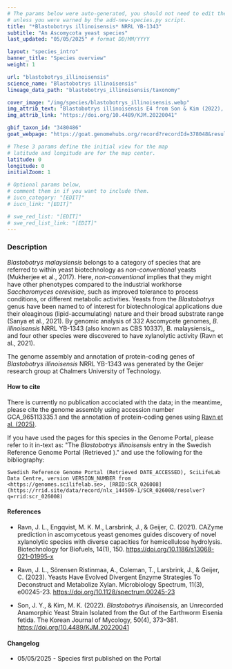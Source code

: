 ```yaml
---
# The params below were auto-generated, you should not need to edit them...
# unless you were warned by the add-new-species.py script.
title: "*Blastobotrys illinoisensis* NRRL YB-1343"
subtitle: "An Ascomycota yeast species"
last_updated: "05/05/2025" # format DD/MM/YYYY

layout: "species_intro"
banner_title: "Species overview"
weight: 1

url: "blastobotrys_illinoisensis"
science_name: "Blastobotrys illinoisensis"
lineage_data_path: "blastobotrys_illinoisensis/taxonomy"

cover_image: "/img/species/blastobotrys_illinoisensis.webp"
img_attrib_text: "Blastobotrys illinoisensis E4 from Son & Kim (2022), CC BY-NC 4.0"
img_attrib_link: "https://doi.org/10.4489/KJM.20220041"

gbif_taxon_id: "3480486"
goat_webpage: "https://goat.genomehubs.org/record?recordId=378048&result=taxon&taxonomy=ncbi#blastobotrys%20illinoisensis"

# These 3 params define the initial view for the map
# latitude and longitude are for the map center.
latitude: 0
longitude: 0
initialZoom: 1

# Optional params below,
# comment them in if you want to include them.
# iucn_category: "[EDIT]"
# iucn_link: "[EDIT]"

# swe_red_list: "[EDIT]"
# swe_red_list_link: "[EDIT]"
---
```


### Description

_Blastobotrys malaysiensis_ belongs to a category of species that are referred to within yeast biotechnology as _non-conventional_ yeasts (Mukherjee et al., 2017). Here, _non-conventional_ implies that they might have other phenotypes compared to the industrial workhorse _Saccharomyces cerevisiae_, such as improved tolerance to process conditions, or different metabolic activities. Yeasts from the _Blastobotrys_ genus have been named to of interest for biotechnological applications due their oleaginous (lipid-accumulating) nature and their broad substrate range (Sanya et al., 2021). By genomic analysis of 332 Ascomycete genomes, _B. illinoisensis_ NRRL YB-1343 (also known as CBS 10337), B. malaysiensis_, and four other species were discovered to have xylanolytic activity (Ravn et al., 2021).

The genome assembly and annotation of protein-coding genes of _Blastobotrys illinoisensis_ NRRL YB-1343 was generated by the Geijer research group at Chalmers University of Technology.

#### How to cite

There is currently no publication accociated with the data; in the meantime, please cite the genome assembly using accession number GCA_965113335.1 and the annotation of protein-coding genes using [Ravn et al. (2025)](https://doi.org/10.17044/scilifelab.28606814.v1).

If you have used the pages for this species in the Genome Portal, please refer to it in-text as: "The _Blastobotrys illinoisensis_ entry in the Swedish Reference Genome Portal (Retrieved <span class="todays-date"></span>)." and use the following for the bibliography:

```{style=citation}
Swedish Reference Genome Portal (Retrieved DATE_ACCESSED), SciLifeLab Data Centre, version VERSION_NUMBER from <https://genomes.scilifelab.se>, [RRID:SCR_026008](https://rrid.site/data/record/nlx_144509-1/SCR_026008/resolver?q=rrid:scr_026008)
```

#### References

- Ravn, J. L., Engqvist, M. K. M., Larsbrink, J., & Geijer, C. (2021). CAZyme prediction in ascomycetous yeast genomes guides discovery of novel xylanolytic species with diverse capacities for hemicellulose hydrolysis. Biotechnology for Biofuels, 14(1), 150. <https://doi.org/10.1186/s13068-021-01995-x>

- Ravn, J. L., Sörensen Ristinmaa, A., Coleman, T., Larsbrink, J., & Geijer, C. (2023). Yeasts Have Evolved Divergent Enzyme Strategies To Deconstruct and Metabolize Xylan. Microbiology Spectrum, 11(3), e00245-23. <https://doi.org/10.1128/spectrum.00245-23>

- Son, J. Y., & Kim, M. K. (2022). _Blastobotrys illinoisensis_, an Unrecorded Anamorphic Yeast Strain Isolated from the Gut of the Earthworm Eisenia fetida. The Korean Journal of Mycology, 50(4), 373–381. <https://doi.org/10.4489/KJM.20220041>

#### Changelog

- 05/05/2025 - Species first published on the Portal
